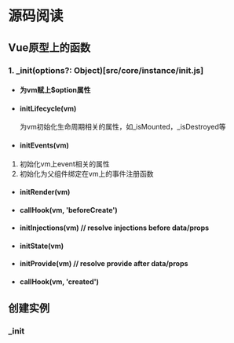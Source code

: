 # 源码阅读

## Vue原型上的函数

### 1. _init(options?: Object)[src/core/instance/init.js]

- #### 为vm赋上$option属性
- #### initLifecycle(vm)
  
  为vm初始化生命周期相关的属性，如_isMounted，_isDestroyed等

- #### initEvents(vm)

1. 初始化vm上event相关的属性
2. 初始化为父组件绑定在vm上的事件注册函数

- #### initRender(vm)
- #### callHook(vm, 'beforeCreate')
- #### initInjections(vm) // resolve injections before data/props
- #### initState(vm)
- #### initProvide(vm) // resolve provide after data/props
- #### callHook(vm, 'created')

## 创建实例

### _init

